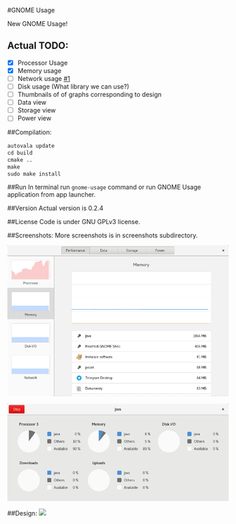 #GNOME Usage

New GNOME Usage!

## Actual TODO:
- [x] Processor Usage
- [x] Memory usage
- [ ] Network usage [#1](http://github.com/petr-stety-stetka/gnome-usage/issues/1)
- [ ] Disk usage (What library we can use?)
- [ ] Thumbnails of of graphs corresponding to design
- [ ] Data view
- [ ] Storage view
- [ ] Power view

##Compilation:
```
autovala update
cd build
cmake ..
make
sudo make install
```
##Run
In terminal run ```gnome-usage``` command or run GNOME Usage application from app launcher.

##Version
Actual version is 0.2.4

##License
Code is under GNU GPLv3 license.

##Screenshots:
More screenshots is in screenshots subdirectory.

![Screenshot](screenshots/screenshot8.png?raw=true )

![Screenshot](screenshots/screenshot4.png?raw=true )

##Design:
<img src="https://raw.githubusercontent.com/gnome-design-team/gnome-mockups/master/usage/usage-wires.png">
